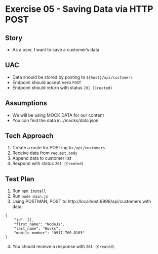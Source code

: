 # Exercise 05 - Saving Data via HTTP POST

## Story

- As a user, I want to save a customer’s data

## UAC

- Data should be stored by posting to `${host}/api/customers`
- Endpoint should accept verb `POST`
- Endpoint should return with status `201 (Created)`

## Assumptions

- We will be using MOCK DATA for our content
- You can find the data in ./mocks/data.json

## Tech Approach

1. Create a route for POSTing to `/api/customers`
2. Receive data from `request.body`
3. Append data to customer list
4. Respond with status `201 (Created)`

## Test Plan

1. Run `npm install`
2. Run `node main.js`
3. Using POSTMAN, POST to http://localhost:9999/api/customers with data:
```
{
	"id": 21,
	"first_name": "NodeJs",
	"last_name": "Rocks",
	"mobile_number": "0917-700-8103"
}
```
4. You should receive a response with `201 (Created)`